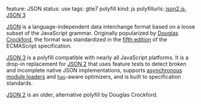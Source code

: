 feature: JSON
status: use
tags: gtie7 polyfill
kind: js
polyfillurls: [json2.js](https://github.com/douglascrockford/JSON-js), [JSON 3](http://bestiejs.github.com/json3/)

[JSON](http://json.org/) is a language-independent data interchange format based on a loose subset of the JavaScript grammar. Originally popularized by [Douglas Crockford](http://www.crockford.com/), the format was standardized in the [fifth edition](http://es5.github.com/) of the ECMAScript specification.

[JSON 3](http://bestiejs.github.com/json3/) is a polyfill compatible with nearly all JavaScript platforms. It is a drop-in replacement for [JSON 2](https://github.com/douglascrockford/JSON-js) that uses feature tests to detect broken and incomplete native JSON implementations, supports [asynchronous module loaders](https://github.com/amdjs/amdjs-api/wiki) and [`has`](https://github.com/phiggins42/has.js/)-aware optimizers, and is built to specification standards.

[JSON 2](https://github.com/douglascrockford/JSON-js) is an older, alternative polyfill by Douglas Crockford.
